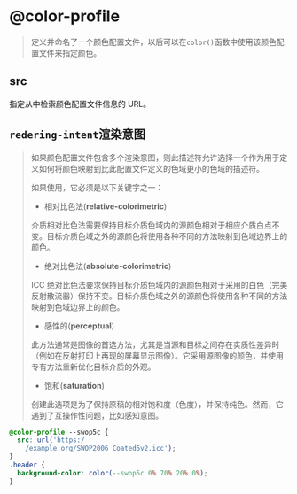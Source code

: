 # @color-profile

> 定义并命名了一个颜色配置文件，以后可以在`color()`函数中使用该颜色配置文件来指定颜色。

## src

指定从中检索颜色配置文件信息的 URL。

## `redering-intent`渲染意图

> 如果颜色配置文件包含多个渲染意图，则此描述符允许选择一个作为用于定义如何将颜色映射到比此配置文件定义的色域更小的色域的描述符。
>
> 如果使用，它必须是以下关键字之一：
>
> - 相对比色法(**relative-colorimetric**)
>
> 介质相对比色法需要保持目标介质色域内的源颜色相对于相应介质白点不变。目标介质色域之外的源颜色将使用各种不同的方法映射到色域边界上的颜色。
>
> - 绝对比色法(**absolute-colorimetric**)
>
> ICC 绝对比色法要求保持目标介质色域内的源颜色相对于采用的白色（完美反射散流器）保持不变。目标介质色域之外的源颜色将使用各种不同的方法映射到色域边界上的颜色。
>
> - 感性的(**perceptual**)
>
> 此方法通常是图像的首选方法，尤其是当源和目标之间存在实质性差异时（例如在反射打印上再现的屏幕显示图像）。它采用源图像的颜色，并使用专有方法重新优化目标介质的外观。
>
> - 饱和(**saturation**)
>
> 创建此选项是为了保持原稿的相对饱和度（色度），并保持纯色。然而，它遇到了互操作性问题，比如感知意图。

```css
@color-profile --swop5c {
  src: url('https:/
    /example.org/SWOP2006_Coated5v2.icc');
}
.header {
  background-color: color(--swop5c 0% 70% 20% 0%);
}
```
